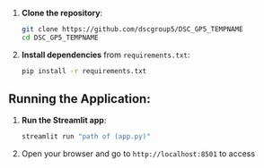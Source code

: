 

1. **Clone the repository**:
   ```bash
   git clone https://github.com/dscgroup5/DSC_GP5_TEMPNAME
   cd DSC_GP5_TEMPNAME
   ```

2. **Install dependencies** from `requirements.txt`:
   ```bash
   pip install -r requirements.txt
   ```

## Running the Application:

1. **Run the Streamlit app**:
   ```bash
   streamlit run "path of (app.py)"
   ```

2. Open your browser and go to `http://localhost:8501` to access
